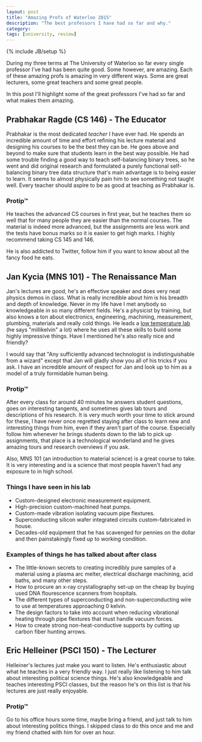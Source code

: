 ```yaml
---
layout: post
title: "Amazing Profs of Waterloo 2015"
description: "The best professors I have had so far and why."
category:
tags: [university, review]
---
```

{% include JB/setup %}

During my three terms at The University of Waterloo so far every single professor I've had has been quite good. Some however, are amazing. Each of these amazing profs is amazing in very different ways. Some are great lecturers, some great teachers and some great people.

In this post I'll highlight some of the great professors I've had so far and what makes them amazing.

## Prabhakar Ragde (CS 146) - The Educator

Prabhakar is the most dedicated *teacher* I have ever had. He spends an incredible amount of time and effort refining his lecture material and designing his courses to be the best they can be. He goes above and beyond to make sure that students learn in the best way possible. He had some trouble finding a good way to teach self-balancing binary trees, so he went and did original research and formulated a purely functional self-balancing binary tree data structure that's main advantage is to being easier to learn. It seems to almost physically pain him to see something not taught well. Every teacher should aspire to be as good at teaching as Prabhakar is.

### Protip™

He teaches the advanced CS courses in first year, but he teaches them so well that for many people they are easier than the normal courses. The material is indeed more advanced, but the assignments are less work and the tests have bonus marks so it is easier to get high marks. I highly recommend taking CS 145 and 146.

He is also addicted to Twitter, follow him if you want to know about all the fancy food he eats.

## Jan Kycia (MNS 101) - The Renaissance Man

Jan's lectures are good, he's an effective speaker and does very neat physics demos in class. What is really incredible about him is his breadth and depth of knowledge. Never in my life have I met anybody so knowledgeable in so many different fields. He's a physicist by training, but also knows a ton about electronics, engineering, machining, measurement, plumbing, materials and really cold things. He leads a [low temperature lab](http://science.uwaterloo.ca/~jkycia/) (he says "millikelvin" a lot) where he uses all these skills to build some highly impressive things. Have I mentioned he's also really nice and friendly?

I would say that "Any sufficiently advanced technologist is indistinguishable from a wizard" except that Jan will gladly show you all of his tricks if you ask. I have an incredible amount of respect for Jan and look up to him as a model of a truly formidable human being.

### Protip™

After every class for around 40 minutes he answers student questions, goes on interesting tangents, and sometimes gives lab tours and descriptions of his research. It is very much worth your time to stick around for these, I have never once regretted staying after class to learn new and interesting things from him, even if they aren't part of the course. Especially follow him whenever he brings students down to the lab to pick up assignments, that place is a technological wonderland and he gives amazing tours and research overviews if you ask.

Also, MNS 101 (an introduction to material science) is a great course to take. It is very interesting and is a science that most people haven't had any exposure to in high school.

### Things I have seen in his lab

- Custom-designed electronic measurement equipment.
- High-precision custom-machined heat pumps.
- Custom-made vibration isolating vacuum pipe flextures.
- Superconducting silicon wafer integrated circuits custom-fabricated in house.
- Decades-old equipment that he has scavenged for pennies on the dollar and then painstakingly fixed up to working condition.

### Examples of things he has talked about after class

- The little-known secrets to creating incredibly pure samples of a material using a plasma arc melter, electrical discharge machining, acid baths, and many other steps.
- How to procure an x-ray crystallography set-up on the cheap by buying used DNA flourescence scanners from hospitals.
- The different types of superconducting and non-superconducting wire to use at temperatures approaching 0 kelvin.
- The design factors to take into account when reducing vibrational heating through pipe flextures that must handle vacuum forces.
- How to create strong non-heat-conductive supports by cutting up carbon fiber hunting arrows.

## Eric Helleiner (PSCI 150) - The Lecturer

Helleiner's lectures just make you want to listen. He's enthusiastic about what he teaches in a very friendly way. I just really like listening to him talk about interesting political science things. He's also knowledgeable and teaches interesting PSCI classes, but the reason he's on this list is that his lectures are just really enjoyable.

### Protip™

Go to his office hours some time, maybe bring a friend, and just talk to him about interesting politics things. I skipped class to do this once and me and my friend chatted with him for over an hour.

